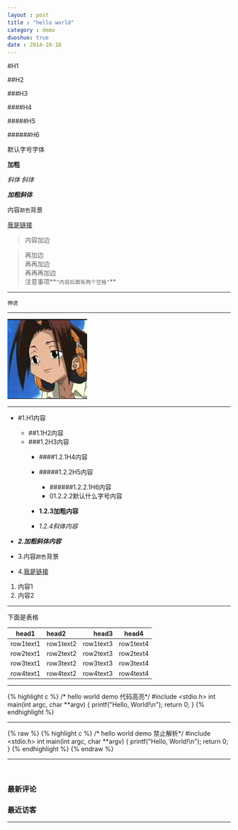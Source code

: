 ```yaml
---
layout : post
title : "hello world"
category : demo
duoshuo: true
date : 2014-10-18
---
```


#H1

##H2

###H3

####H4

#####H5

######H6

默认字号字体

**加粗**

<!-- more -->

*斜体*
_斜体_

***加粗斜体***

内容`颜色`背景

[我是链接](http://comtu.github.com)

> 内容加边  

> 再加边  
> 再再加边  
> 再再再加边  
> 注意事项**`"内容后面有两个空格"`**  




---

	伸进

---

![图片链接](/res/img/icon.jpg)

---

* #1.H1内容

	* ##1.1H2内容
	* ###1.2H3内容
		* ####1.2.1H4内容
		* #####1.2.2H5内容
			* ######1.2.2.1H6内容
			* 01.2.2.2默认什么字号内容

		* **1.2.3加粗内容**
		* *1.2.4斜体内容*

* ***2.加粗斜体内容***
* 3.内容`颜色`背景
* 4.[我是链接](http://comtu.github.com)

1. 内容1
2. 内容2

---

下面是表格

|head1|head2|head3|head4
|---|:---|---:|:---:|
|row1text1|row1text2|row1text3|row1text4
|row2text1|row2text2|row2text3|row2text4
|row3text1|row3text2|row3text3|row3text4
|row4text1|row4text2|row4text3|row4text4

---

{% highlight c %}
/* hello world demo 代码高亮*/
#include <stdio.h>
int main(int argc, char **argv)
{
    printf("Hello, World!\n");
    return 0;
}
{% endhighlight %}


---

{% raw %}
	{% highlight c %}
	/* hello world demo 禁止解析*/
	#include <stdio.h>
	int main(int argc, char **argv)
	{
	    printf("Hello, World!\n");
	    return 0;
	}
	{% endhighlight %}
{% endraw %}

<hr id="line"/><br/>



   <section>
        <h3>最新评论</h3>
        <ul class="ds-recent-comments" data-num-items="10" data-show-avatars="0" data-show-time="0" data-show-title="0" data-show-admin="0" data-excerpt-length="18"></ul>
      </section>

 <section style="width:250px;">
        <h3>最近访客</h3>
          <ul class="ds-recent-visitors" data-num-items="4" data-avatar-size="45" style="margin-top:10px;"></ul>
      </section>


---

